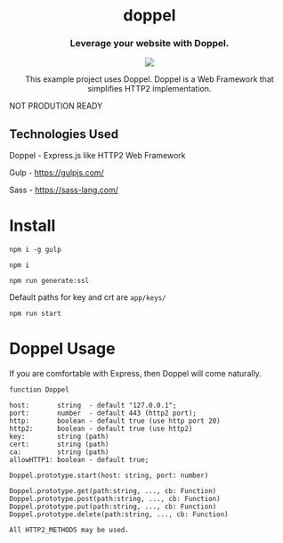 <h1 align="center">doppel</h1>
<h3 align="center">
Leverage your website with Doppel.
  </h3>
<p align="center">
<img src="https://upload.wikimedia.org/wikipedia/commons/thumb/2/2f/Painting_by_Sebastian_Bieniek._Titled_%E2%80%9EDoppelg%C3%A4nger_No._1%E2%80%9C%2C_2018._Oil_on_canvas._Berlin_based_artist._Painter.jpg/453px-Painting_by_Sebastian_Bieniek._Titled_%E2%80%9EDoppelg%C3%A4nger_No._1%E2%80%9C%2C_2018._Oil_on_canvas._Berlin_based_artist._Painter.jpg"></img></p>
<p align="center">
This example project uses Doppel.
Doppel is a Web Framework that simplifies HTTP2 implementation.
</p>

NOT PRODUTION READY

## Technologies Used

Doppel - Express.js like HTTP2 Web Framework

Gulp - <a href="https://gulpjs.com/">https://gulpjs.com/</a>

Sass - <a href="https://sass-lang.com/">https://sass-lang.com/</a>


# Install

```
npm i -g gulp
```

```
npm i
```

```
npm run generate:ssl
```
Default paths for key and crt are ``` app/keys/ ```

```
npm run start
```

# Doppel Usage

If you are comfortable with Express, then Doppel will come naturally.

```
function Doppel

host:       string  - default "127.0.0.1";
port:       number  - default 443 (http2 port);
http:       boolean - default true (use http port 20)
http2:      boolean - default true (use http2)
key:        string (path)
cert:       string (path)
ca:         string (path)
allowHTTP1: boolean - default true;
```

```
Doppel.prototype.start(host: string, port: number)
```

```
Doppel.prototype.get(path:string, ..., cb: Function)
Doppel.prototype.post(path:string, ..., cb: Function)
Doppel.prototype.put(path:string, ..., cb: Function)
Doppel.prototype.delete(path:string, ..., cb: Function)

All HTTP2_METHODS may be used.
```
